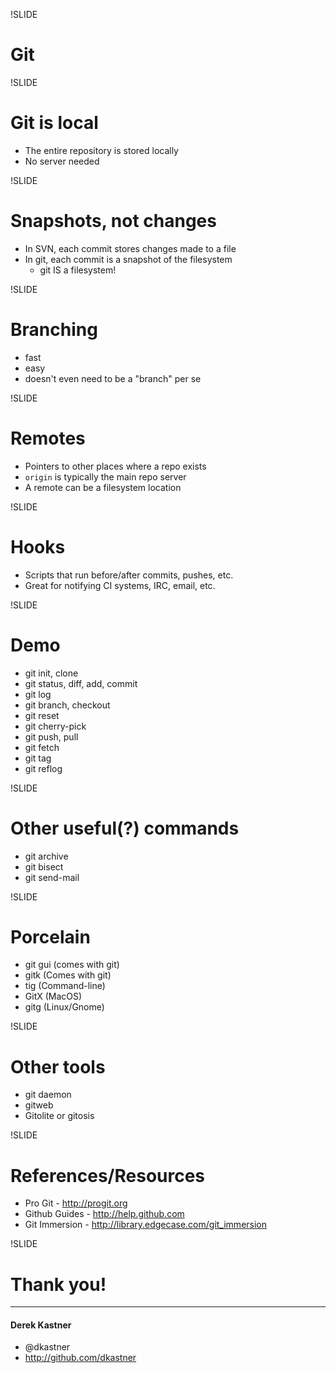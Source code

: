 !SLIDE

# Git

!SLIDE

# Git is local
  * The entire repository is stored locally
  * No server needed

!SLIDE

# Snapshots, not changes
  * In SVN, each commit stores changes made to a file
  * In git, each commit is a snapshot of the filesystem
    * git IS a filesystem!

!SLIDE

# Branching
  * fast
  * easy
  * doesn't even need to be a "branch" per se

!SLIDE

# Remotes
  * Pointers to other places where a repo exists
  * `origin` is typically the main repo server
  * A remote can be a filesystem location

!SLIDE

# Hooks
  * Scripts that run before/after commits, pushes, etc.
  * Great for notifying CI systems, IRC, email, etc.

!SLIDE

# Demo
  * git init, clone
  * git status, diff, add, commit
  * git log
  * git branch, checkout
  * git reset
  * git cherry-pick
  * git push, pull
  * git fetch
  * git tag
  * git reflog

!SLIDE

# Other useful(?) commands
  * git archive
  * git bisect
  * git send-mail

!SLIDE

# Porcelain
  * git gui (comes with git)
  * gitk (Comes with git)
  * tig (Command-line)
  * GitX (MacOS)
  * gitg (Linux/Gnome)

!SLIDE

# Other tools
  * git daemon
  * gitweb
  * Gitolite or gitosis

!SLIDE

# References/Resources
  * Pro Git - http://progit.org
  * Github Guides - http://help.github.com
  * Git Immersion - http://library.edgecase.com/git_immersion

!SLIDE

# Thank you!

* * *

#### Derek Kastner
  * @dkastner
  * http://github.com/dkastner
